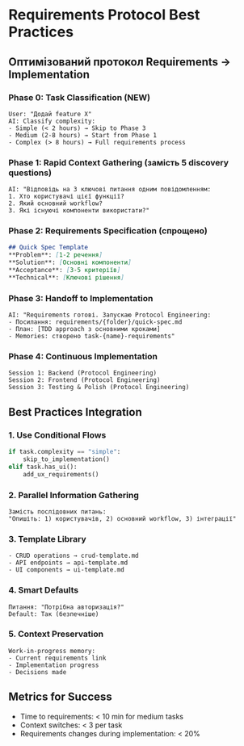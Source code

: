 # Requirements Protocol Best Practices

## Оптимізований протокол Requirements → Implementation

### Phase 0: Task Classification (NEW)
```
User: "Додай feature X"
AI: Classify complexity:
- Simple (< 2 hours) → Skip to Phase 3
- Medium (2-8 hours) → Start from Phase 1 
- Complex (> 8 hours) → Full requirements process
```

### Phase 1: Rapid Context Gathering (замість 5 discovery questions)
```
AI: "Відповідь на 3 ключові питання одним повідомленням:
1. Хто користувачі цієї функції?
2. Який основний workflow?
3. Які існуючі компоненти використати?"
```

### Phase 2: Requirements Specification (спрощено)
```markdown
## Quick Spec Template
**Problem**: [1-2 речення]
**Solution**: [Основні компоненти]
**Acceptance**: [3-5 критеріїв]
**Technical**: [Ключові рішення]
```

### Phase 3: Handoff to Implementation
```
AI: "Requirements готові. Запускаю Protocol Engineering:
- Посилання: requirements/{folder}/quick-spec.md
- План: [TDD approach з основними кроками]
- Memories: створено task-{name}-requirements"
```

### Phase 4: Continuous Implementation
```
Session 1: Backend (Protocol Engineering)
Session 2: Frontend (Protocol Engineering)
Session 3: Testing & Polish (Protocol Engineering)
```

## Best Practices Integration

### 1. Use Conditional Flows
```python
if task.complexity == "simple":
    skip_to_implementation()
elif task.has_ui():
    add_ux_requirements()
```

### 2. Parallel Information Gathering
```
Замість послідовних питань:
"Опишіть: 1) користувачів, 2) основний workflow, 3) інтеграції"
```

### 3. Template Library
```
- CRUD operations → crud-template.md
- API endpoints → api-template.md  
- UI components → ui-template.md
```

### 4. Smart Defaults
```
Питання: "Потрібна авторизація?"
Default: Так (безпечніше)
```

### 5. Context Preservation
```
Work-in-progress memory:
- Current requirements link
- Implementation progress
- Decisions made
```

## Metrics for Success
- Time to requirements: < 10 min for medium tasks
- Context switches: < 3 per task
- Requirements changes during implementation: < 20%